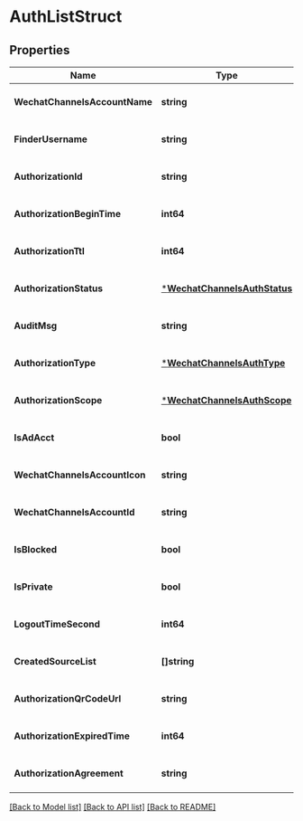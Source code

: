 # AuthListStruct

## Properties
Name | Type | Description | Notes
------------ | ------------- | ------------- | -------------
**WechatChannelsAccountName** | **string** |  | [optional] [default to null]
**FinderUsername** | **string** |  | [optional] [default to null]
**AuthorizationId** | **string** |  | [optional] [default to null]
**AuthorizationBeginTime** | **int64** |  | [optional] [default to null]
**AuthorizationTtl** | **int64** |  | [optional] [default to null]
**AuthorizationStatus** | [***WechatChannelsAuthStatus**](WechatChannelsAuthStatus.md) |  | [optional] [default to null]
**AuditMsg** | **string** |  | [optional] [default to null]
**AuthorizationType** | [***WechatChannelsAuthType**](WechatChannelsAuthType.md) |  | [optional] [default to null]
**AuthorizationScope** | [***WechatChannelsAuthScope**](WechatChannelsAuthScope.md) |  | [optional] [default to null]
**IsAdAcct** | **bool** |  | [optional] [default to null]
**WechatChannelsAccountIcon** | **string** |  | [optional] [default to null]
**WechatChannelsAccountId** | **string** |  | [optional] [default to null]
**IsBlocked** | **bool** |  | [optional] [default to null]
**IsPrivate** | **bool** |  | [optional] [default to null]
**LogoutTimeSecond** | **int64** |  | [optional] [default to null]
**CreatedSourceList** | **[]string** |  | [optional] [default to null]
**AuthorizationQrCodeUrl** | **string** |  | [optional] [default to null]
**AuthorizationExpiredTime** | **int64** |  | [optional] [default to null]
**AuthorizationAgreement** | **string** |  | [optional] [default to null]

[[Back to Model list]](../README.md#documentation-for-models) [[Back to API list]](../README.md#documentation-for-api-endpoints) [[Back to README]](../README.md)



